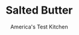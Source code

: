 ---
layout: ../../layouts/MarkdownPostLayout.astro
title: Salted Butter
author: America's Test Kitchen
pubDate: 2023-03-15
description: "Transform heavy cream into bread-ready butter in four simple steps."
image_url: https://res.cloudinary.com/hksqkdlah/image/upload/ar_1:1,c_fill,dpr_2.0,f_auto,fl_lossy.progressive.strip_profile,g_faces:auto,q_auto:low,w_344/SFS_SaltedButter_19_lksvx3
tags: ["Condiments","Thanksgiving"]
calories: 3284
protein: 
carbohydrates: 1
fats: 
fiber: 
ingredients: ["4 cups, heavy cream, chilled","1/2 teaspoon, table salt"]
serves: 25
time: "20 minutes"
instructions: ["Process cream in food processor until mixture transforms from grainy whipped cream to lumps of butter solids surrounded by cloudy buttermilk, 2 to 6 minutes.","Fill large bowl halfway with ice and water. Transfer contents of processor to fine-mesh strainer set over medium bowl. Using rubber spatula, press and turn butter solids gently in strainer to extract as much liquid as possible, about 2 minutes.","Using your hands, press butter solids together into ball. Knead ball over strainer to squeeze out excess liquid, about 30 seconds. Transfer buttermilk collected in bowl to airtight container and reserve in refrigerator for another use. Wipe bowl clean with paper towels; set aside. Return butter to fine-mesh strainer and place strainer in ice bath (strainer will shield butter from ice) until butter has cooled and firmed up slightly, about 1 minute. Repeat process of kneading and dipping butter in ice bath until very little liquid can be squeezed out of butter, 2 to 3 times (knead butter over ice bath).","Transfer butter to now-empty medium bowl. Sprinkle salt evenly over butter, then knead butter until salt is thoroughly incorporated, about 30 seconds.","Transfer butter to butter dish or airtight container and refrigerate until ready to use. (Butter can be refrigerated for up to 2 weeks.)"]
nutrition: ["28 mg Potassium","23 mg Phosphorus","24 mg Calcium","2 mg Magnesium","60 mg Sodium","14 g Fat","4 g Monounsaturated","52 mg Cholesterol","8 g Saturated","1 µg Folate (food)","1 g Sugars","1 µg Vitamin K","21 g Water","1 g Carbs","1 µg Folate equivalent (total)","156 µg Vitamin A","131 kcal Energy","3284 calories"]
notes: "In step 1, the cream will increase in volume, thicken into a stiff whipped cream, and then turn grainy and decrease in volume before it separates into butter solids and buttermilk. This recipe will work with both pasteurized and ultra-pasteurized heavy cream. Pasteurized cream will turn to butter more quickly than ultra-pasteurized cream. The buttermilk from this recipe is much more like low-fat milk than cultured buttermilk, which has a tangy, almost sour flavor. You can use this milk as you would any low-fat milk."
---